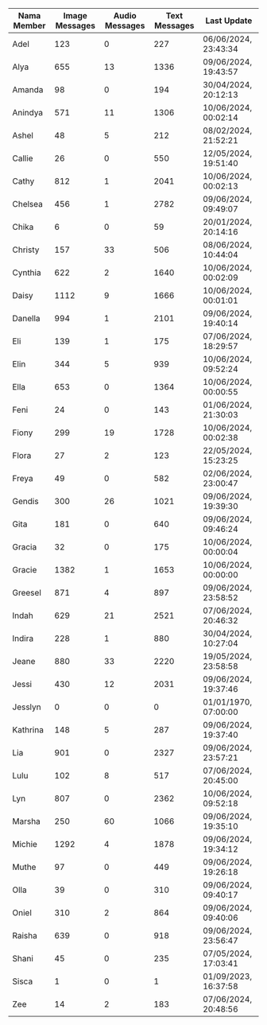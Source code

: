 | Nama Member | Image Messages | Audio Messages | Text Messages | Last Update |
| ------ | -------------- | -------------- | ------------- | ------------ |
| Adel | 123 | 0 | 227 | 06/06/2024, 23:43:34 |
| Alya | 655 | 13 | 1336 | 09/06/2024, 19:43:57 |
| Amanda | 98 | 0 | 194 | 30/04/2024, 20:12:13 |
| Anindya | 571 | 11 | 1306 | 10/06/2024, 00:02:14 |
| Ashel | 48 | 5 | 212 | 08/02/2024, 21:52:21 |
| Callie | 26 | 0 | 550 | 12/05/2024, 19:51:40 |
| Cathy | 812 | 1 | 2041 | 10/06/2024, 00:02:13 |
| Chelsea | 456 | 1 | 2782 | 09/06/2024, 09:49:07 |
| Chika | 6 | 0 | 59 | 20/01/2024, 20:14:16 |
| Christy | 157 | 33 | 506 | 08/06/2024, 10:44:04 |
| Cynthia | 622 | 2 | 1640 | 10/06/2024, 00:02:09 |
| Daisy | 1112 | 9 | 1666 | 10/06/2024, 00:01:01 |
| Danella | 994 | 1 | 2101 | 09/06/2024, 19:40:14 |
| Eli | 139 | 1 | 175 | 07/06/2024, 18:29:57 |
| Elin | 344 | 5 | 939 | 10/06/2024, 09:52:24 |
| Ella | 653 | 0 | 1364 | 10/06/2024, 00:00:55 |
| Feni | 24 | 0 | 143 | 01/06/2024, 21:30:03 |
| Fiony | 299 | 19 | 1728 | 10/06/2024, 00:02:38 |
| Flora | 27 | 2 | 123 | 22/05/2024, 15:23:25 |
| Freya | 49 | 0 | 582 | 02/06/2024, 23:00:47 |
| Gendis | 300 | 26 | 1021 | 09/06/2024, 19:39:30 |
| Gita | 181 | 0 | 640 | 09/06/2024, 09:46:24 |
| Gracia | 32 | 0 | 175 | 10/06/2024, 00:00:04 |
| Gracie | 1382 | 1 | 1653 | 10/06/2024, 00:00:00 |
| Greesel | 871 | 4 | 897 | 09/06/2024, 23:58:52 |
| Indah | 629 | 21 | 2521 | 07/06/2024, 20:46:32 |
| Indira | 228 | 1 | 880 | 30/04/2024, 10:27:04 |
| Jeane | 880 | 33 | 2220 | 19/05/2024, 23:58:58 |
| Jessi | 430 | 12 | 2031 | 09/06/2024, 19:37:46 |
| Jesslyn | 0 | 0 | 0 | 01/01/1970, 07:00:00 |
| Kathrina | 148 | 5 | 287 | 09/06/2024, 19:37:40 |
| Lia | 901 | 0 | 2327 | 09/06/2024, 23:57:21 |
| Lulu | 102 | 8 | 517 | 07/06/2024, 20:45:00 |
| Lyn | 807 | 0 | 2362 | 10/06/2024, 09:52:18 |
| Marsha | 250 | 60 | 1066 | 09/06/2024, 19:35:10 |
| Michie | 1292 | 4 | 1878 | 09/06/2024, 19:34:12 |
| Muthe | 97 | 0 | 449 | 09/06/2024, 19:26:18 |
| Olla | 39 | 0 | 310 | 09/06/2024, 09:40:17 |
| Oniel | 310 | 2 | 864 | 09/06/2024, 09:40:06 |
| Raisha | 639 | 0 | 918 | 09/06/2024, 23:56:47 |
| Shani | 45 | 0 | 235 | 07/05/2024, 17:03:41 |
| Sisca | 1 | 0 | 1 | 01/09/2023, 16:37:58 |
| Zee | 14 | 2 | 183 | 07/06/2024, 20:48:56 |
